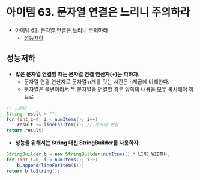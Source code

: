 # 아이템 63. 문자열 연결은 느리니 주의하라
- [아이템 63. 문자열 연결은 느리니 주의하라](#아이템-63-문자열-연결은-느리니-주의하라)
  - [성능저하](#성능저하)
## 성능저하
- **많은 문자열 연결할 때는 문자열 연결 연산자(+)는 피하자.**
    - 문자열 연결 연산자로 문자열 n개를 잇는 시간은 n제곱에 비례한다.
    - 문자열은 불변이라서 두 문자열을 연결할 경우 양쪽의 내용을 모두 복사해야 하므로
```java
// 느리다
String result = "";
for (int i=0; i < numItems(); i++)
    result += lineForItem(i); // 문자열 연결
return result;
```

- **성능을 위해서는 String 대신 StringBuilder를 사용하자.**
```java
StringBuilder b = new StringBuilder(numItems() * LINE_WIDTH);
for (int i=0; i < numItems(); i++)
    b.append(lineForItem(i)); 
return b.toString();
```